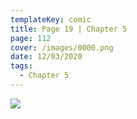 ```yaml
---
templateKey: comic
title: Page 19 | Chapter 5
page: 112
cover: /images/0000.png
date: 12/03/2020
tags:
  - Chapter 5
---
```

![](/images/0112.png)

